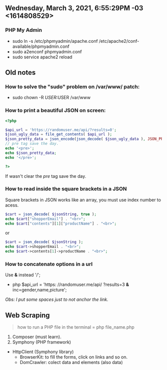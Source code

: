 ## Wednesday, March 3, 2021, 6:55:29PM -03 <1614808529>

### PHP My Admin

- sudo ln -s /etc/phpmyadmin/apache.conf /etc/apache2/conf-available/phpmyadmin.conf
- sudo a2enconf phpmyadmin.conf
- sudo service apache2 reload

## Old notes

### How to solve the "sudo" problem on /var/www/ patch:
  - sudo chown -R $USER:$USER /var/www

### How to print a beautiful JSON on screen:

```php
<?php

$api_url = 'https://randomuser.me/api/?results=0';
$json_ugly_data = file_get_contents( $api_url );
$json_pretty_data = json_encode(json_decode( $json_ugly_data ), JSON_PRETTY_PRINT );
// pre tag save the day.
echo '<pre>';
echo $json_pretty_data;
echo '</pre>';

?>

```

If wasn't clear the *pre* tag save the day.

### How to read inside the square brackets in a JSON

Square brackets in JSON works like an array, you must use index number to
acess.

```php
$cart = json_decode( $jsonString, true );
echo $cart["shopperEmail"] . "<br>";
echo $cart["contents"][1]["productName"] . "<br>";
```

or

```php
$cart = json_decode( $jsonString );
echo $cart->shopperEmail . "<br>";
echo $cart->contents[1]->productName . "<br>";
```
### How to concatenate options in a url

Use **&** instead '/';
- php $api_url = 'https: //randomuser.me/api/ ?results=3 **&** inc=gender,name,picture';

*Obs: I put some spaces just to not anchor the link.*

## Web Scraping

> how to run a PHP file in the terminal = php file_name.php

1. Composer (must learn).
1. Symphony (PHP framework)
  - HttpClient (Symphony library)
    - BrowserKit: to fill the forms, click on links and so on.
    - DomCrawler: colect data and elements (also data)
